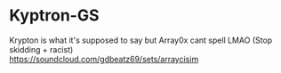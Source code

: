 # Kyptron-GS
Krypton is what it's supposed to say but Array0x cant spell LMAO (Stop skidding + racist)
<br>
https://soundcloud.com/gdbeatz69/sets/arraycisim
